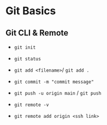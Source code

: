 # Git Basics

## Git CLI & Remote

- `git init`
- `git status`
- `git add <filename>`/ `git add .`
- `git commit -m "commit message"`
- `git push -u origin main` / `git push`

- `git remote -v`
- `git remote add origin <ssh link>`
